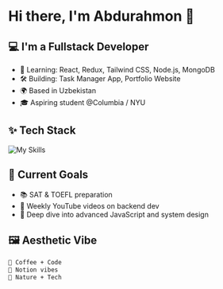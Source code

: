 # Hi there, I'm Abdurahmon 👋

## 💻 I'm a Fullstack Developer

- 🧠 Learning: React, Redux, Tailwind CSS, Node.js, MongoDB
- 🛠️ Building: Task Manager App, Portfolio Website
- 🌍 Based in Uzbekistan
- 🎓 Aspiring student @Columbia / NYU

## ✨ Tech Stack

![My Skills](https://skillicons.dev/icons?i=js,ts,react,tailwind,nodejs,mongodb,figma)

## 🧩 Current Goals

- 📚 SAT & TOEFL preparation
- 🎥 Weekly YouTube videos on backend dev
- 🧪 Deep dive into advanced JavaScript and system design

## 🖼️ Aesthetic Vibe

```bash
🧋 Coffee + Code
📓 Notion vibes
🌄 Nature + Tech
```
